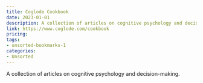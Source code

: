 ```yaml
---
title: Coglode Cookbook
date: 2023-01-01
description: A collection of articles on cognitive psychology and decision-making.
link: https://www.coglode.com/cookbook
pricing: 
tags: 
- unsorted-bookmarks-1 
categories: 
- Unsorted 
---
```


A collection of articles on cognitive psychology and decision-making.